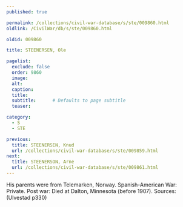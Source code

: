 ```yaml
---
published: true

permalink: /collections/civil-war-database/s/ste/009860.html
oldlink: /CivilWar/db/s/ste/009860.html

oldid: 009860

title: STEENERSEN, Ole

pagelist:
  exclude: false
  order: 9860
  image: 
  alt:
  caption:
  title:
  subtitle:      # Defaults to page subtitle
  teaser:

category: 
  - S 
  - STE

previous:
  title: STEENERSEN, Knud
  url: /collections/civil-war-database/s/ste/009859.html  
next:
  title: STEENERSON, Arne
  url: /collections/civil-war-database/s/ste/009861.html   
---
```

His parents were from Telemarken, Norway. Spanish-American War: Private. Post war: Died at Dalton, Minnesota (before 1907). Sources: (Ulvestad p330)